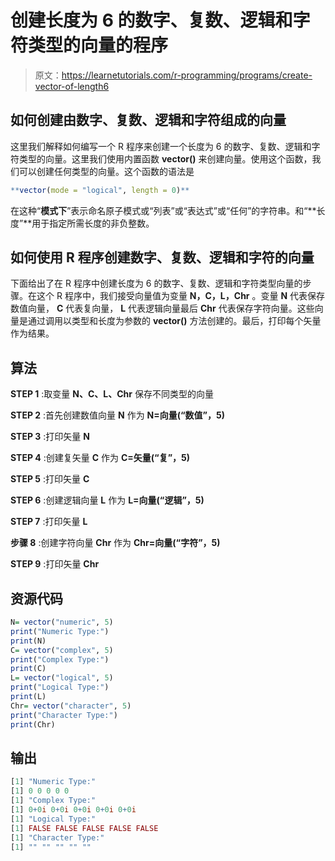 # 创建长度为 6 的数字、复数、逻辑和字符类型的向量的程序

> 原文：<https://learnetutorials.com/r-programming/programs/create-vector-of-length6>

## 如何创建由数字、复数、逻辑和字符组成的向量

这里我们解释如何编写一个 R 程序来创建一个长度为 6 的数字、复数、逻辑和字符类型的向量。这里我们使用内置函数 **vector()** 来创建向量。使用这个函数，我们可以创建任何类型的向量。这个函数的语法是

```r
**vector(mode = "logical", length = 0)** 

```

在这种“**模式下**”表示命名原子模式或“列表”或“表达式”或“任何”的字符串。和“**长度”**用于指定所需长度的非负整数。

## 如何使用 R 程序创建数字、复数、逻辑和字符的向量

下面给出了在 R 程序中创建长度为 6 的数字、复数、逻辑和字符类型向量的步骤。在这个 R 程序中，我们接受向量值为变量 **N，C，L，Chr** 。变量 **N** 代表保存数值向量， **C** 代表复向量， **L** 代表逻辑向量最后 **Chr** 代表保存字符向量。这些向量是通过调用以类型和长度为参数的 **vector()** 方法创建的。最后，打印每个矢量作为结果。

## 算法

**STEP 1** :取变量 **N、C、L、Chr** 保存不同类型的向量

**STEP 2** :首先创建数值向量 **N** 作为 **N=向量(“数值”，5)**

**STEP 3** :打印矢量 **N**

**STEP 4** :创建复矢量 **C** 作为 **C=矢量(“复”，5)**

**STEP 5** :打印矢量 **C**

**STEP 6** :创建逻辑向量 **L** 作为 **L=向量(“逻辑”，5)**

**STEP 7** :打印矢量 **L**

**步骤 8** :创建字符向量 **Chr** 作为 **Chr=向量(“字符”，5)**

**STEP 9** :打印矢量 **Chr**

## 资源代码

```r
N= vector("numeric", 5)
print("Numeric Type:")
print(N)
C= vector("complex", 5)
print("Complex Type:")
print(C)
L= vector("logical", 5)
print("Logical Type:")
print(L)
Chr= vector("character", 5)
print("Character Type:")
print(Chr)

```

## 输出

```r
[1] "Numeric Type:"
[1] 0 0 0 0 0
[1] "Complex Type:"
[1] 0+0i 0+0i 0+0i 0+0i 0+0i
[1] "Logical Type:"
[1] FALSE FALSE FALSE FALSE FALSE
[1] "Character Type:"
[1] "" "" "" "" "" 
```